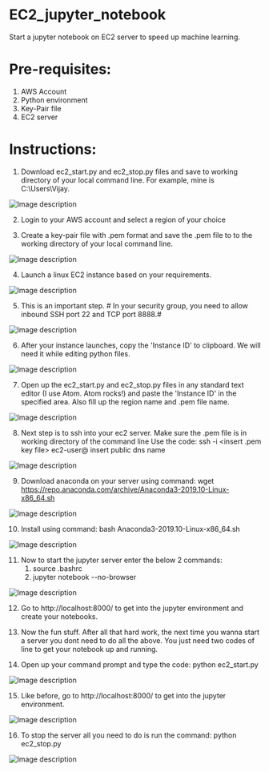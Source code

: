# EC2_jupyter_notebook

Start a jupyter notebook on EC2 server to speed up machine learning.

# Pre-requisites:
1. AWS Account
2. Python environment
3. Key-Pair file
4. EC2 server

# Instructions:
1. Download ec2_start.py and ec2_stop.py files and save to working directory of your local command line. For example, mine is C:\Users\Vijay.

![Image description](https://github.com/vijay-ravi/EC2_jupyter_notebook/blob/master/Command_prompt.PNG)


2. Login to your AWS account and select a region of your choice

3. Create a key-pair file with .pem format and save the .pem file to to the working directory of your local command line.

![Image description](https://github.com/vijay-ravi/EC2_jupyter_notebook/blob/master/keypair.PNG)


4. Launch a linux EC2 instance based on your requirements.

![Image description](https://github.com/vijay-ravi/EC2_jupyter_notebook/blob/master/instance_type.PNG)


5. This is an important step. # In your security group, you need to allow inbound SSH port 22 and TCP port 8888.#

![Image description](https://github.com/vijay-ravi/EC2_jupyter_notebook/blob/master/security_group.PNG)

6. After your instance launches, copy the 'Instance ID' to clipboard. We will need it while editing python files.

![Image description](https://github.com/vijay-ravi/EC2_jupyter_notebook/blob/master/ec2_server.PNG)

7. Open up the ec2_start.py and ec2_stop.py files in any standard text editor (I use Atom. Atom rocks!) and paste the 'Instance ID' in the specified area. Also fill up the region name and .pem file name.

![Image description](https://github.com/vijay-ravi/EC2_jupyter_notebook/blob/master/code_edit.PNG)

8. Next step is to ssh into your ec2 server. Make sure the .pem file is in working directory of the command line Use the code: ssh -i <insert .pem key file> ec2-user@ insert public dns name

![Image description](https://github.com/vijay-ravi/EC2_jupyter_notebook/blob/master/ssh_1.PNG)

9. Download anaconda on your server using command: wget https://repo.anaconda.com/archive/Anaconda3-2019.10-Linux-x86_64.sh

![Image description](https://github.com/vijay-ravi/EC2_jupyter_notebook/blob/master/get_anaconda.PNG)

10. Install using command: bash Anaconda3-2019.10-Linux-x86_64.sh 

![Image description](https://github.com/vijay-ravi/EC2_jupyter_notebook/blob/master/anaconda_install.PNG)

11. Now to start the jupyter server enter the below 2 commands:
    1. source .bashrc
    2. jupyter notebook --no-browser
    
![Image description](https://github.com/vijay-ravi/EC2_jupyter_notebook/blob/master/jupyter_start.PNG)

12. Go to http://localhost:8000/ to get into the jupyter environment and create your notebooks.

13. Now the fun stuff. After all that hard work, the next time you wanna start a server you dont need to do all the above. You just need two codes of line to get your notebook up and running. 

14. Open up your command prompt and type the code:   python ec2_start.py

![Image description](https://github.com/vijay-ravi/EC2_jupyter_notebook/blob/master/jupyter_cmd.PNG)

15. Like before, go to http://localhost:8000/ to get into the jupyter environment.

![Image description](https://github.com/vijay-ravi/EC2_jupyter_notebook/blob/master/local_tree.PNG)

16. To stop the server all you need to do is run the command: python ec2_stop.py

![Image description](https://github.com/vijay-ravi/EC2_jupyter_notebook/blob/master/server_stop.PNG)



